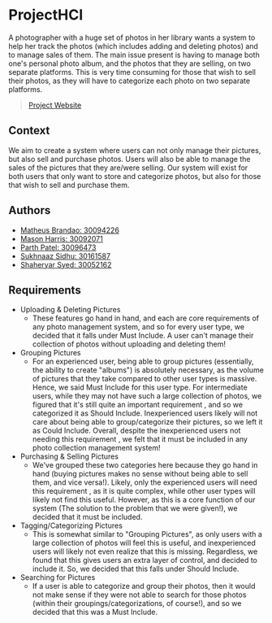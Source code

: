 # ProjectHCI

A photographer with a huge set of photos in her library wants a system to help her track the photos (which includes adding and deleting photos) and to manage sales of them. The main issue present is having to manage both one's personal photo album, and the photos that they are selling, on two separate platforms. This is very time consuming for those that wish to sell their photos, as they will have to categorize each photo on two separate platforms. 
> [Project Website](https://sukh-lgtm.github.io/ProjectHCI/)


## Context
We aim to create a system where users can not only manage their pictures, but also sell and purchase photos. Users will also be able to manage the sales of the pictures that they are/were selling. Our system will exist for both users that only want to store and categorize photos, but also for those that wish to sell and purchase them.


## Authors
- [Matheus Brandao: 30094226](https://github.com/duckrobin)
- [Mason Harris: 30092071](https://github.com/MasonHarris)
- [Parth Patel: 30096473](https://github.com/ParthPatel100)
- [Sukhnaaz Sidhu: 30161587](https://github.com/sukh-lgtm)
- [Shaheryar Syed: 30052162](https://github.com/shaheryar99)

## Requirements
* Uploading & Deleting Pictures
  * These features go hand in hand, and each are core requirements of any photo management system, and so for every user type, we decided that it falls under Must Include. A user can't manage their collection of photos without uploading and deleting them!
* Grouping Pictures
  * For an experienced user, being able to group pictures (essentially, the ability to create "albums") is absolutely necessary, as the volume of pictures that they take compared to other user types is massive. Hence, we said Must Include for this user type. For intermediate users, while they may not have such a large collection of photos, we figured that it's still quite an important requirement , and so we categorized it as Should Include. Inexperienced users likely will not care about being able to group/categorize their pictures, so we left it as Could Include. Overall, despite the inexperienced users not needing this requirement , we felt that it must be included in any photo collection management system!
* Purchasing & Selling Pictures
  * We've grouped these two categories here because they go hand in hand (buying pictures makes no sense without being able to sell them, and vice versa!). Likely, only the experienced users will need this requirement , as it is quite complex, while other user types will likely not find this useful. However, as this is a core function of our system (The solution to the problem that we were given!), we decided that it must be included.
* Tagging/Categorizing Pictures
  * This is somewhat similar to "Grouping Pictures", as only users with a large collection of photos will feel this is useful, and inexperienced users will likely not even realize that this is missing. Regardless, we found that this gives users an extra layer of control, and decided to include it. So, we decided that this falls under Should Include.
* Searching for Pictures
  * If a user is able to categorize and group their photos, then it would not make sense if they were not able to search for those photos (within their groupings/categorizations, of course!), and so we decided that this was a Must Include.
